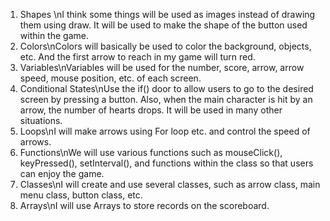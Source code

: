 1. Shapes \nI think some things will be used as images instead of drawing them using draw. It will be used to make the shape of the button used within the game.
2. Colors\nColors will basically be used to color the background, objects, etc. And the first arrow to reach in my game will turn red.
3. Variables\nVariables will be used for the number, score, arrow, arrow speed, mouse position, etc. of each screen.
4. Conditional States\nUse the if() door to allow users to go to the desired screen by pressing a button. Also, when the main character is hit by an arrow, the number of hearts drops. It will be used in many other situations.
5. Loops\nI will make arrows using For loop etc. and control the speed of arrows.
6. Functions\nWe will use various functions such as mouseClick(), keyPressed(), setInterval(), and functions within the class so that users can enjoy the game.
7. Classes\nI will create and use several classes, such as arrow class, main menu class, button class, etc.
8. Arrays\nI will use Arrays to store records on the scoreboard.
